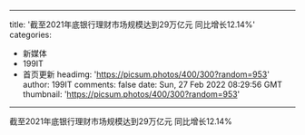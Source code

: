 
---
title: '截至2021年底银行理财市场规模达到29万亿元  同比增长12.14%'
categories: 
 - 新媒体
 - 199IT
 - 首页更新
headimg: 'https://picsum.photos/400/300?random=953'
author: 199IT
comments: false
date: Sun, 27 Feb 2022 08:29:56 GMT
thumbnail: 'https://picsum.photos/400/300?random=953'
---

<div>   
截至2021年底银行理财市场规模达到29万亿元  同比增长12.14%  
</div>
            
